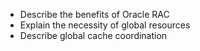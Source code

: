 

* Describe the benefits of Oracle RAC
* Explain the necessity of global resources
* Describe global cache coordination